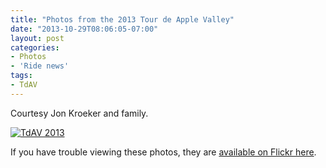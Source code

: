 ```yaml
---
title: "Photos from the 2013 Tour de Apple Valley"
date: "2013-10-29T08:06:05-07:00"
layout: post
categories:
- Photos
- 'Ride news'
tags:
- TdAV
---
```


Courtesy Jon Kroeker and family.

[![TdAV 2013](https://farm8.staticflickr.com/7430/10556941384_47196f699e_z.jpg)](https://www.flickr.com/photos/15848140@N02/albums/72157637088403813 "TdAV 2013")<script async="" charset="utf-8" src="//embedr.flickr.com/assets/client-code.js"></script>

If you have trouble viewing these photos, they are [available on Flickr here](https://flic.kr/s/aHsjLzhod6).